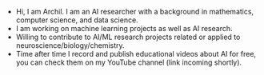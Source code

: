 - Hi, I am Archil. I am an AI researcher with a background in mathematics, computer science, and data science.
- I am working on machine learning projects as well as AI research.
- Willing to contribute to AI/ML research projects related or applied to neuroscience/biology/chemistry.
- Time after time I record and publish educational videos about AI for free, you can check them on my YouTube channel (link incoming shortly).
